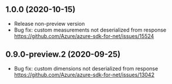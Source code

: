 ## 1.0.0 (2020-10-15)

- Release non-preview version
- Bug fix: custom measurements not deserialized from response https://github.com/Azure/azure-sdk-for-net/issues/15524


## 0.9.0-preview.2 (2020-09-25)

- Bug fix: custom dimensions not deserialized from response https://github.com/Azure/azure-sdk-for-net/issues/13042
